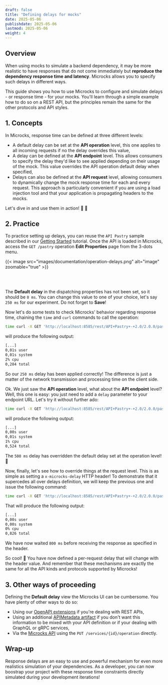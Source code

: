 ```yaml
---
draft: false
title: "Defining delays for mocks"
date: 2025-05-06
publishdate: 2025-05-06
lastmod: 2025-05-06
weight: 4
---
```


## Overview

When using mocks to simulate a backend dependency, it may be more realistic to have responses that do not come immediately but **reproduce the dependency response time and latency**. Microcks allows you to specify such delays in different ways.

This guide shows you how to use Microcks to configure and simulate delays - or response time - for your mocks. You'll learn through a simple example how to do so on a REST API, but the principles remain the same for the other protocols and API styles.

## 1. Concepts

In Microcks, response time can be defined at three different levels:

* A default delay can be set at the **API operation** level, this one applies to all incoming requests if no the delay overrides this value,
* A delay can be defined at the **API endpoint** level. This allows consumers to specify the delay they'd like to see applied depending on their usage of the mock. This value overrides the API operation default delay when specified,
* Delays can also be defined at the **API request** level, allowing consumers to dynamically change the mock response time for each and every request. This approach is particularly convenient if you are using a load injection tool and that your application is propagating headers to the mocks.

Let's dive in and use them in action! 🤿 🐠

## 2. Practice

To practice setting up delays, you can reuse the `API Pastry` sample described in our [Getting Started](/documentation/tutorials/getting-started) tutorial. Once the API is loaded in Microcks, access the `GET /pastry` operation **Edit Properties** page from the 3-dots menu.

{{< image src="images/documentation/operation-delays.png" alt="image" zoomable="true" >}}

<br></br>

The **Default delay** in the dispatching properties has not been set, so it should be `0 ms`. You can change this value to one of your choice, let's say `250 ms` for our experiment. Do not forget to **Save**!

Now let's do some tests to check Microcks' behavior regarding response time, chaining the `time` and `curl` commands to call the operation:

```sh
time curl -X GET 'http://localhost:8585/rest/API+Pastry+-+2.0/2.0.0/pastry' -H 'Accept: application/json'
```
will produce the following output:
```sh
[...]
0,01s user 
0,01s system 
2% cpu 
0,284 total
```

So our `250 ms` delay has been applied correctly! The difference is just a matter of the network transmission and processing time on the client side.

Ok. We just saw the **API operation** level, what about the **API endpoint** level? Well, this one is easy: you just need to add a `delay` parameter to your endpoint URL. Let's try it without further ado:

```sh
time curl -X GET 'http://localhost:8585/rest/API+Pastry+-+2.0/2.0.0/pastry?delay=500' -H 'Accept: application/json'
```
will produce the following output:
```sh
[...]
0,00s user 
0,01s system 
1% cpu 
0,524 total
```

The `500 ms` delay has overridden the default delay set at the operation level! 🎉

Now, finally, let's see how to override things at the request level. This is as simple as setting a `x-microcks-delay` HTTP header! To demonstrate that it supercedes all over delays definition, we will keep the previous one and issue the following command:

```sh
time curl -X GET 'http://localhost:8585/rest/API+Pastry+-+2.0/2.0.0/pastry?delay=500' -H 'x-microcks-delay: 800' -H 'Accept: application/json'
```
That will produce the following output:
```sh
[...]
0,00s user 
0,00s system 
0% cpu 
0,826 total
```

We have now waited `800 ms` before receiving the response as specified in the header.

So cool! 🙌 You have now defined a per-request delay that will change with the header value. And remember that these mechanisms are exactly the same for all the API kinds and protocols supported by Microcks!

## 3. Other ways of proceeding

Defining the **Default delay** view the Microcks UI can be cumbersome. You have plenty of other ways to do so:
* Using our [OpenAPI extensions](/documentation/references/artifacts/openapi-conventions/#openapi-extensions) if you're dealing with REST APIs,
* Using an additional [APIMetadata artifact](/documentation/references/metadada/#api-metadata-properties) if you don't want this information to be mixed with your API definition or if your dealing with GraphQL or gRPC services,
* Via the [Microcks API](/documentation/references/apis/open-api/) using the `PUT /services/{id}/operation` directly.

## Wrap-up

Response delays are an easy to use and powerful mechanism for even more realistics simulation of your dependencies. As a developer, you can now boostrap your project with these response time constraints directly simulated during your development iterations!
